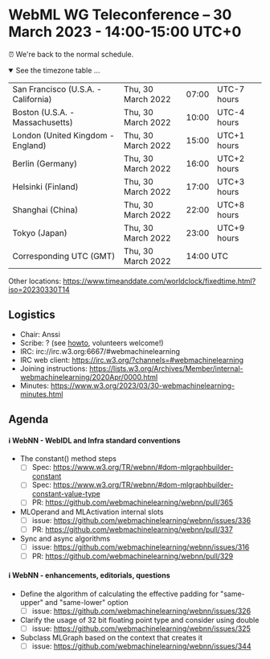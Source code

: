 
# WebML WG Teleconference – 30 March 2023 - 14:00-15:00 UTC+0

⏰ We're back to the normal schedule. 

<details open><summary>See the timezone table ...</summary>
<table>
<tr><td> San Francisco (U.S.A. - California) <td> Thu, 30 March 2022 <td> 07:00 <td> UTC-7 hours
<tr><td> Boston (U.S.A. - Massachusetts) <td> Thu, 30 March 2022 <td> 10:00 <td> UTC-4 hours
<tr><td> London (United Kingdom - England) <td> Thu, 30 March 2022 <td> 15:00 <td> UTC+1 hours
<tr><td> Berlin (Germany) <td> Thu, 30 March 2022 <td> 16:00 <td> UTC+2 hours
<tr><td> Helsinki (Finland) <td> Thu, 30 March 2022 <td> 17:00 <td> UTC+3 hours
<tr><td> Shanghai (China) <td> Thu, 30 March 2022 <td> 22:00 <td> UTC+8 hours
<tr><td> Tokyo (Japan) <td> Thu, 30 March 2022 <td> 23:00 <td> UTC+9 hours
<tr><td> Corresponding UTC (GMT) <td> Thu, 30 March 2022 <td colspan=2> 14:00 UTC
</table>

Other locations: https://www.timeanddate.com/worldclock/fixedtime.html?iso=20230330T14
  </details>

## Logistics

* Chair: Anssi
* Scribe: ? (see [howto](https://github.com/webmachinelearning/meetings/blob/main/scribe-howto.md), volunteers welcome!)
* IRC: irc://irc.w3.org:6667/#webmachinelearning
* IRC web client: https://irc.w3.org/?channels=#webmachinelearning
* Joining instructions: https://lists.w3.org/Archives/Member/internal-webmachinelearning/2020Apr/0000.html
* Minutes: https://www.w3.org/2023/03/30-webmachinelearning-minutes.html

## Agenda

#### ℹ️ WebNN - WebIDL and Infra standard conventions

- The constant() method steps
  - [ ] Spec: https://www.w3.org/TR/webnn/#dom-mlgraphbuilder-constant
  - [ ] Spec: https://www.w3.org/TR/webnn/#dom-mlgraphbuilder-constant-value-type
  - [ ] PR: https://github.com/webmachinelearning/webnn/pull/365

- MLOperand and MLActivation internal slots
  - [ ] issue: https://github.com/webmachinelearning/webnn/issues/336
  - [ ] PR: https://github.com/webmachinelearning/webnn/pull/337

- Sync and async algorithms
  - [ ] issue: https://github.com/webmachinelearning/webnn/issues/316
  - [ ] PR: https://github.com/webmachinelearning/webnn/pull/329

#### ℹ️ WebNN - enhancements, editorials, questions

- Define the algorithm of calculating the effective padding for "same-upper" and "same-lower" option
  - [ ] issue: https://github.com/webmachinelearning/webnn/issues/326

- Clarify the usage of 32 bit floating point type and consider using double
  - [ ] issue: https://github.com/webmachinelearning/webnn/issues/325

- Subclass MLGraph based on the context that creates it
  - [ ] issue: https://github.com/webmachinelearning/webnn/issues/344
